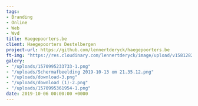 ```yaml
---
tags:
- Branding
- Online
- Web
- Wvd
title: Haegepoorters.be
client: Haegepoorters Destelbergen
project-url: https://github.com/lennertderyck/haegepoorters.be
ft-img: "https://res.cloudinary.com/lennertderyck/image/upload/v1581282814/pnu7n9jraiym6inadwwm_hdehlu.jpg"
galery:
- "/uploads/1570995233733-1.png"
- "/uploads/Schermafbeelding 2019-10-13 om 21.35.12.png"
- "/uploads/download-3.png"
- "/uploads/download (1)-2.png"
- "/uploads/1570995361954-1.png"
date: 2019-10-06 00:00:00 +0000
---
```

